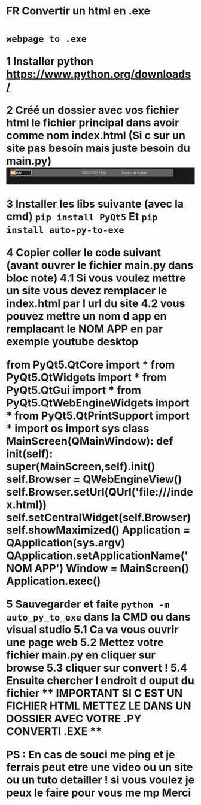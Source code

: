 <h1>FR Convertir un html en .exe<h1>


`webpage to .exe`

1 
Installer python https://www.python.org/downloads/

2
Créé un dossier avec vos fichier html le fichier principal dans avoir comme nom index.html (Si c sur un site pas besoin mais juste besoin du main.py)
<img src="htmltoexe1.png">

3
Installer les libs suivante (avec la cmd)
`pip install PyQt5`
Et
`pip install auto-py-to-exe`

4 Copier coller le code suivant  (avant ouvrer le fichier main.py dans bloc note)
4.1 Si vous voulez mettre un site vous devez remplacer le index.html par l url du site 
4.2 vous pouvez mettre un nom d app en remplacant le NOM APP en par exemple youtube desktop

from PyQt5.QtCore import *
from PyQt5.QtWidgets import *
from PyQt5.QtGui import *
from PyQt5.QtWebEngineWidgets import *
from PyQt5.QtPrintSupport import *
import os
import sys
class MainScreen(QMainWindow):
    def __init__(self):
        super(MainScreen,self).__init__()
        self.Browser = QWebEngineView()
        self.Browser.setUrl(QUrl('file:///index.html)) 
        self.setCentralWidget(self.Browser)
        self.showMaximized()
Application = QApplication(sys.argv)
QApplication.setApplicationName('NOM APP')
Window = MainScreen()
Application.exec()

5 Sauvegarder et faite  `python -m auto_py_to_exe` dans la CMD ou dans visual studio
5.1 Ca va vous ouvrir une page web
5.2 Mettez votre fichier main.py en cliquer sur browse
5.3 cliquer sur convert !
5.4 Ensuite chercher l endroit d ouput du fichier
**
IMPORTANT SI C EST UN FICHIER HTML METTEZ LE DANS UN DOSSIER AVEC VOTRE .PY CONVERTI .EXE  **

PS : **En cas de souci me ping  et je ferrais peut etre une video ou un site ou un tuto detailler ! si vous voulez je peux le faire pour vous me mp**
Merci